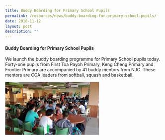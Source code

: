 ```yaml
---
title: Buddy Boarding for Primary School Pupils
permalink: /resources/news/buddy-boarding-for-primary-school-pupils/
date: 2018-11-12
layout: post
description: ""
---
```

#### Buddy Boarding for Primary School Pupils

We launch the buddy boarding programme for Primary School pupils today.  Forty-one pupils from First Toa Payoh Primary, Keng Cheng Primary and Frontier Primary are accompanied by 41 buddy mentors from NJC. These mentors are CCA leaders from softball, squash and basketball.

<img src="/images/news1.png" 
     style="width:60%">